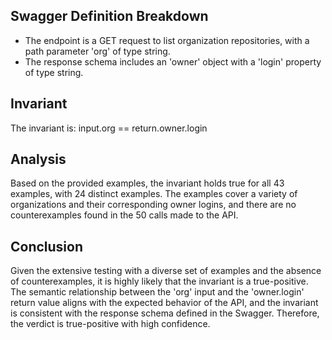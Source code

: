 ## Swagger Definition Breakdown
- The endpoint is a GET request to list organization repositories, with a path parameter 'org' of type string.
- The response schema includes an 'owner' object with a 'login' property of type string.

## Invariant
The invariant is: input.org == return.owner.login

## Analysis
Based on the provided examples, the invariant holds true for all 43 examples, with 24 distinct examples. The examples cover a variety of organizations and their corresponding owner logins, and there are no counterexamples found in the 50 calls made to the API.

## Conclusion
Given the extensive testing with a diverse set of examples and the absence of counterexamples, it is highly likely that the invariant is a true-positive. The semantic relationship between the 'org' input and the 'owner.login' return value aligns with the expected behavior of the API, and the invariant is consistent with the response schema defined in the Swagger. Therefore, the verdict is true-positive with high confidence.
